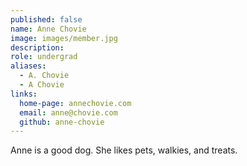 ```yaml
---
published: false
name: Anne Chovie
image: images/member.jpg
description: 
role: undergrad
aliases:
  - A. Chovie
  - A Chovie
links:
  home-page: annechovie.com
  email: anne@chovie.com
  github: anne-chovie
---
```


Anne is a good dog.
She likes pets, walkies, and treats.
